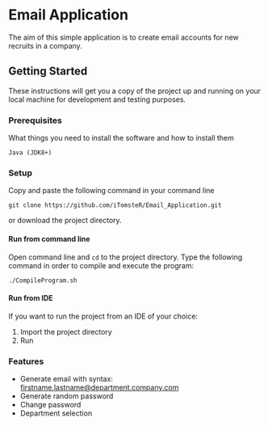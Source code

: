 # Email Application

The aim of this simple application is to create email accounts for new recruits in a company.


## Getting Started

These instructions will get you a copy of the project up and running on your local machine for development and testing purposes.

### Prerequisites

What things you need to install the software and how to install them

```
Java (JDK8+)
```

### Setup

Copy and paste the following command in your command line
```
git clone https://github.com/iTomsteR/Email_Application.git
```
or download the project directory.

#### Run from command line
Open command line and `cd` to the project directory.
Type the following command in order to compile and execute the program:
```
./CompileProgram.sh
```
#### Run from IDE
If you want to run the project from an IDE of your choice:
1. Import the project directory
2. Run

### Features
* Generate email with syntax: firstname.lastname@department.company.com
* Generate random password
* Change password
* Department selection
